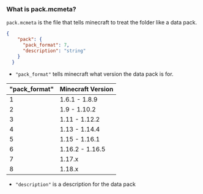 ### What is pack.mcmeta?
`pack.mcmeta` is the file that tells minecraft to treat the folder like a data pack.

```json
{
    "pack": {
      "pack_format": 7,
      "description": "string"
    }
  }
```

 - `"pack_format"` tells minecraft what version the data pack is for.

| "pack_format" | Minecraft Version |
|---------------|-------------------|
| 1             | 1.6.1 - 1.8.9     |
| 2             | 1.9 - 1.10.2      |
| 3             | 1.11 - 1.12.2     |
| 4             | 1.13 - 1.14.4     |
| 5             | 1.15 - 1.16.1     |
| 6             | 1.16.2 - 1.16.5   |
| 7             | 1.17.x            |
| 8             | 1.18.x            |

 - `"description"` is a description for the data pack
